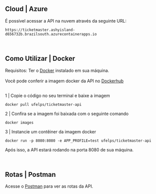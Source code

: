 ## Cloud | Azure

É possível acessar a API na nuvem através da seguinte URL:

```
https://ticketmaster.ashyisland-d656732b.brazilsouth.azurecontainerapps.io
```

&nbsp;

## Como Utilizar | Docker

Requisitos: Ter o <a href="https://www.docker.com">Docker</a> instalado em sua máquina.
\
\
Você pode conferir a imagem docker da API no <a href="https://hub.docker.com/r/ufelps/ticketmaster-api">Dockerhub</a>

\
1 | Copie o código no seu terminal e baixe a imagem

```
docker pull ufelps/ticketmaster-api
```

2 | Confira se a imagem foi baixada com o seguinte comando

```
docker images
```

3 | Instancie um contêiner da imagem docker

```
docker run -p 8080:8080 -e APP_PROFILE=test ufelps/ticketmaster-api
```

Após isso, a API estará rodando na porta 8080 de sua máquina.

&nbsp;

## Rotas | Postman

Acesse o [Postman](https://www.postman.com/red-comet-846596/workspace/ticketmaster/collection/23677590-42ae2312-534a-474a-96dc-36f8071b5a5c?action=share&creator=23677590&active-environment=23677590-162b18ff-b9ea-4d9c-928f-fff0d24642c4) para ver as rotas da API.
\
<br>
